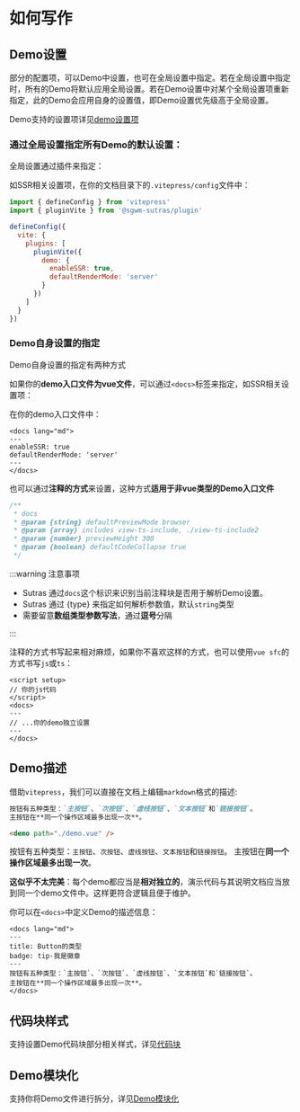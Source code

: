 # 如何写作

## Demo设置

部分的配置项，可以Demo中设置，也可在全局设置中指定。若在全局设置中指定时，所有的Demo将默认应用全局设置。若在Demo设置中对某个全局设置项重新指定，此的Demo会应用自身的设置值，即Demo设置优先级高于全局设置。

Demo支持的设置项详见[demo设置项](./docs)

### 通过全局设置指定所有Demo的默认设置：

全局设置通过插件来指定：

如SSR相关设置项，在你的文档目录下的`.vitepress/config`文件中：

```js {8-11}
import { defineConfig } from 'vitepress'
import { pluginVite } from '@sgwm-sutras/plugin'

defineConfig({
  vite: {
    plugins: [
      pluginVite({
        demo: {
          enableSSR: true,
          defaultRenderMode: 'server'
        }
      })
    ]
  }
})
```

### Demo自身设置的指定

Demo自身设置的指定有两种方式

如果你的**demo入口文件为vue文件**，可以通过`<docs>`标签来指定，如SSR相关设置项：

在你的demo入口文件中：

```vue{3-4}
<docs lang="md">
---
enableSSR: true
defaultRenderMode: 'server'
---
</docs>
```

也可以通过**注释的方式**来设置，这种方式**适用于非vue类型的Demo入口文件**

```js
/**
 * docs
 * @param {string} defaultPreviewMode browser
 * @param {array} includes view-ts-include, ./view-ts-include2
 * @param {number} previewHeight 300
 * @param {boolean} defaultCodeCollapse true
 */
```

:::warning 注意事项

- Sutras 通过`docs`这个标识来识别当前注释块是否用于解析Demo设置。
- Sutras 通过 {type} 来指定如何解析参数值，默认`string`类型
- 需要留意**数组类型参数写法**，通过**逗号**分隔

:::

注释的方式书写起来相对麻烦，如果你不喜欢这样的方式，也可以使用`vue sfc`的方式书写`js`或`ts`：

```vue
<script setup>
// 你的js代码
</script>
<docs>
---
// ...你的demo独立设置
---
</docs>
```

## Demo描述

借助`vitepress`，我们可以直接在文档上编辑`markdown`格式的描述:

```md
按钮有五种类型：`主按钮`、`次按钮`、`虚线按钮`、`文本按钮`和`链接按钮`。
主按钮在**同一个操作区域最多出现一次**。

<demo path="./demo.vue" />
```

按钮有五种类型：`主按钮`、`次按钮`、`虚线按钮`、`文本按钮`和`链接按钮`。
主按钮在**同一个操作区域最多出现一次**。

<demo path="../demo.vue" />

**这似乎不太完美**：每个demo都应当是**相对独立的**，演示代码与其说明文档应当放到同一个demo文件中。这样更符合逻辑且便于维护。

你可以在`<docs>`中定义Demo的描述信息：

```vue
<docs lang="md">
---
title: Button的类型
badge: tip-我是徽章
---
按钮有五种类型：`主按钮`、`次按钮`、`虚线按钮`、`文本按钮`和`链接按钮`。
主按钮在**同一个操作区域最多出现一次**。
</docs>
```

<demo path="../demo-with-docs" />

## 代码块样式

支持设置Demo代码块部分相关样式，详见[代码块](./code)

## Demo模块化

支持你将Demo文件进行拆分，详见[Demo模块化](./include)